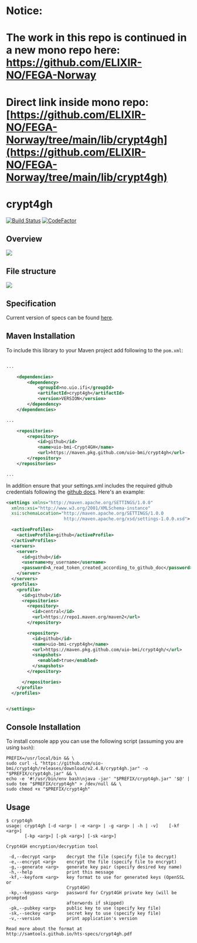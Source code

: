 # Notice:
# The work in this repo is continued in a new mono repo here: https://github.com/ELIXIR-NO/FEGA-Norway

# Direct link inside mono repo: [https://github.com/ELIXIR-NO/FEGA-Norway/tree/main/lib/crypt4gh](https://github.com/ELIXIR-NO/FEGA-Norway/tree/main/lib/crypt4gh)

# crypt4gh
[![Build Status](https://github.com/uio-bmi/crypt4gh/workflows/Java%20CI/badge.svg)](https://github.com/uio-bmi/crypt4gh/actions)
[![CodeFactor](https://www.codefactor.io/repository/github/uio-bmi/crypt4gh/badge/master)](https://www.codefactor.io/repository/github/uio-bmi/crypt4gh/overview/master)
## Overview
![](https://www.ga4gh.org/wp-content/uploads/Crypt4GH_comic.png)

## File structure
![](https://habrastorage.org/webt/yn/y2/pk/yny2pkp68sccx1vbvmodz-hfpzm.png)

## Specification
Current version of specs can be found [here](http://samtools.github.io/hts-specs/crypt4gh.pdf).

## Maven Installation
To include this library to your Maven project add following to the `pom.xml`:

```xml

...

    <dependencies>
        <dependency>
            <groupId>no.uio.ifi</groupId>
            <artifactId>crypt4gh</artifactId>
            <version>VERSION</version>
        </dependency>
    </dependencies>

...

    <repositories>
        <repository>
            <id>github</id>
            <name>uio-bmi-Crypt4GH</name>
            <url>https://maven.pkg.github.com/uio-bmi/crypt4gh</url>
        </repository>
    </repositories>

...

```

In addition ensure that your settings.xml includes the required github credentials following the [github docs](https://docs.github.com/en/packages/working-with-a-github-packages-registry/working-with-the-apache-maven-registry). Here's an example:

```xml
<settings xmlns="http://maven.apache.org/SETTINGS/1.0.0"
  xmlns:xsi="http://www.w3.org/2001/XMLSchema-instance"
  xsi:schemaLocation="http://maven.apache.org/SETTINGS/1.0.0
                      http://maven.apache.org/xsd/settings-1.0.0.xsd">

  <activeProfiles>
    <activeProfile>github</activeProfile>
  </activeProfiles>
  <servers>
    <server>
      <id>github</id>
      <username>my_username</username>
      <password>A_read_token_created_according_to_github_doc</password>
    </server>
  </servers>
  <profiles>
    <profile>
      <id>github</id>
      <repositories>
        <repository>
          <id>central</id>
          <url>https://repo1.maven.org/maven2</url>
        </repository>

        <repository>
          <id>github</id>
          <name>uio-bmi-crypt4gh</name>
          <url>https://maven.pkg.github.com/uio-bmi/crypt4gh/</url>
          <snapshots>
            <enabled>true</enabled>
          </snapshots>
        </repository>

      </repositories>
    </profile>
  </profiles>


</settings>
```


## Console Installation
To install console app you can use the following script (assuming you are using `bash`):
```
PREFIX=/usr/local/bin && \
sudo curl -L "https://github.com/uio-bmi/crypt4gh/releases/download/v2.4.8/crypt4gh.jar" -o "$PREFIX/crypt4gh.jar" && \
echo -e '#!/usr/bin/env bash\njava -jar' "$PREFIX/crypt4gh.jar" '$@' | sudo tee "$PREFIX/crypt4gh" > /dev/null && \
sudo chmod +x "$PREFIX/crypt4gh"
```

## Usage
```
$ crypt4gh 
usage: crypt4gh [-d <arg> | -e <arg> | -g <arg> | -h | -v]    [-kf <arg>]
       [-kp <arg>] [-pk <arg>] [-sk <arg>]

Crypt4GH encryption/decryption tool

 -d,--decrypt <arg>    decrypt the file (specify file to decrypt)
 -e,--encrypt <arg>    encrypt the file (specify file to encrypt)
 -g,--generate <arg>   generate key pair (specify desired key name)
 -h,--help             print this message
 -kf,--keyform <arg>   key format to use for generated keys (OpenSSL or
                       Crypt4GH)
 -kp,--keypass <arg>   password for Crypt4GH private key (will be prompted
                       afterwords if skipped)
 -pk,--pubkey <arg>    public key to use (specify key file)
 -sk,--seckey <arg>    secret key to use (specify key file)
 -v,--version          print application's version

Read more about the format at
http://samtools.github.io/hts-specs/crypt4gh.pdf
```
